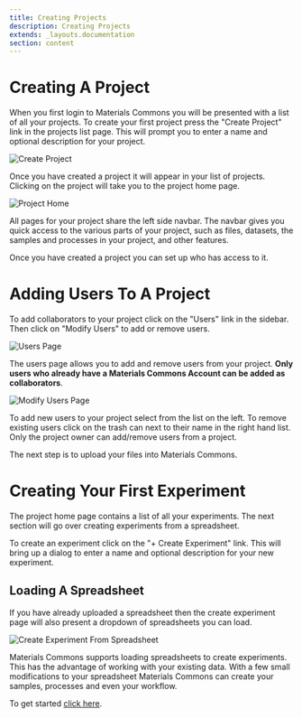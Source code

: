 ```yaml
---
title: Creating Projects
description: Creating Projects
extends: _layouts.documentation
section: content
---
```


# <a id="create-project"></a> Creating A Project

When you first login to Materials Commons you will be presented with a list of all your projects. To create your
first project press the "Create Project" link in the projects list page. This will prompt you to enter a name
and optional description for your project.

<img class="bordered" alt="Create Project" src="/assets/img/create-project.png">

Once you have created a project it will appear in your list of projects. Clicking on the project will take
you to the project home page.

<img class="bordered" alt="Project Home" src="/assets/img/project_home_page.png">

All pages for your project share the left side navbar. The navbar gives you quick access to the various parts
of your project, such as files, datasets, the samples and processes in your project, and other features.

Once you have created a project you can set up who has access to it.

# <a id="adding-users"></a> Adding Users To A Project

To add collaborators to your project click on the "Users" link in the sidebar. Then click on "Modify Users" to add or
remove users.

<img class="bordered" alt="Users Page" src="/assets/img/project-members-page.png">

The users page allows you to add and remove users from your project. **Only users who already have a Materials Commons Account
can be added as collaborators**.

<img class="bordered" alt="Modify Users Page" src="/assets/img/modify-users-page.png">

To add new users to your project select from the list on the left. To remove existing users click on the trash can next to their name in 
the right hand list. Only the project owner can add/remove users from a project.

The next step is to upload your files into Materials Commons.

# <a id="creating-experiment"></a> Creating Your First Experiment

The project home page contains a list of all your experiments. The next section will go over creating experiments from a spreadsheet.

To create an experiment click on the "+ Create Experiment" link. This will bring up a dialog to enter a name and
optional description for your new experiment.

## Loading A Spreadsheet

If you have already uploaded a spreadsheet then the create experiment page will also present a dropdown of spreadsheets
you can load.

<img class="bordered" alt="Create Experiment From Spreadsheet" src="/assets/img/create-experiment-from-spreadsheet.png">


Materials Commons supports loading spreadsheets to create experiments. This has the advantage of working with your existing
data. With a few small modifications to your spreadsheet Materials Commons can create your samples, processes and even your
workflow.

To get started [click here](/docs/reference/spreadsheets#overview).